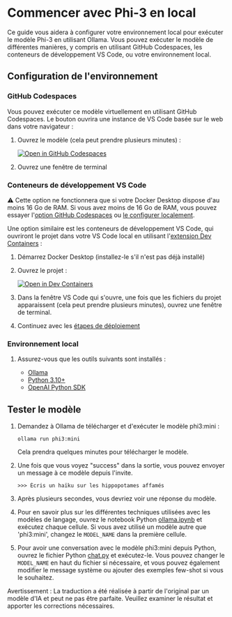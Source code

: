 # Commencer avec Phi-3 en local

Ce guide vous aidera à configurer votre environnement local pour exécuter le modèle Phi-3 en utilisant Ollama. Vous pouvez exécuter le modèle de différentes manières, y compris en utilisant GitHub Codespaces, les conteneurs de développement VS Code, ou votre environnement local.

## Configuration de l'environnement

### GitHub Codespaces

Vous pouvez exécuter ce modèle virtuellement en utilisant GitHub Codespaces. Le bouton ouvrira une instance de VS Code basée sur le web dans votre navigateur :

1. Ouvrez le modèle (cela peut prendre plusieurs minutes) :

    [![Open in GitHub Codespaces](https://github.com/codespaces/badge.svg)](https://codespaces.new/microsoft/phi-3cookbook)

2. Ouvrez une fenêtre de terminal

### Conteneurs de développement VS Code

⚠️ Cette option ne fonctionnera que si votre Docker Desktop dispose d'au moins 16 Go de RAM. Si vous avez moins de 16 Go de RAM, vous pouvez essayer l'[option GitHub Codespaces](../../../../md/01.Introduce) ou [le configurer localement](../../../../md/01.Introduce).

Une option similaire est les conteneurs de développement VS Code, qui ouvriront le projet dans votre VS Code local en utilisant l'[extension Dev Containers](https://marketplace.visualstudio.com/items?itemName=ms-vscode-remote.remote-containers) :

1. Démarrez Docker Desktop (installez-le s'il n'est pas déjà installé)
2. Ouvrez le projet :

    [![Open in Dev Containers](https://img.shields.io/static/v1?style=for-the-badge&label=Dev%20Containers&message=Open&color=blue&logo=visualstudiocode)](https://vscode.dev/redirect?url=vscode://ms-vscode-remote.remote-containers/cloneInVolume?url=https://github.com/microsoft/phi-3cookbook)

3. Dans la fenêtre VS Code qui s'ouvre, une fois que les fichiers du projet apparaissent (cela peut prendre plusieurs minutes), ouvrez une fenêtre de terminal.
4. Continuez avec les [étapes de déploiement](../../../../md/01.Introduce)

### Environnement local

1. Assurez-vous que les outils suivants sont installés :

    * [Ollama](https://ollama.com/)
    * [Python 3.10+](https://www.python.org/downloads/)
    * [OpenAI Python SDK](https://pypi.org/project/openai/)

## Tester le modèle

1. Demandez à Ollama de télécharger et d'exécuter le modèle phi3:mini :

    ```shell
    ollama run phi3:mini
    ```

    Cela prendra quelques minutes pour télécharger le modèle.

2. Une fois que vous voyez "success" dans la sortie, vous pouvez envoyer un message à ce modèle depuis l'invite.

    ```shell
    >>> Écris un haïku sur les hippopotames affamés
    ```

3. Après plusieurs secondes, vous devriez voir une réponse du modèle.

4. Pour en savoir plus sur les différentes techniques utilisées avec les modèles de langage, ouvrez le notebook Python [ollama.ipynb](../../../../code/01.Introduce/ollama.ipynb) et exécutez chaque cellule. Si vous avez utilisé un modèle autre que 'phi3:mini', changez le `MODEL_NAME` dans la première cellule.

5. Pour avoir une conversation avec le modèle phi3:mini depuis Python, ouvrez le fichier Python [chat.py](../../../../code/01.Introduce/chat.py) et exécutez-le. Vous pouvez changer le `MODEL_NAME` en haut du fichier si nécessaire, et vous pouvez également modifier le message système ou ajouter des exemples few-shot si vous le souhaitez.

Avertissement : La traduction a été réalisée à partir de l'original par un modèle d'IA et peut ne pas être parfaite. 
Veuillez examiner le résultat et apporter les corrections nécessaires.